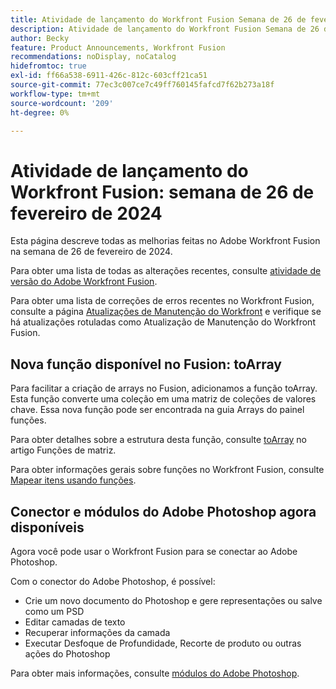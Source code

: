 ```yaml
---
title: Atividade de lançamento do Workfront Fusion Semana de 26 de fevereiro de 2024
description: Atividade de lançamento do Workfront Fusion Semana de 26 de fevereiro de 2024
author: Becky
feature: Product Announcements, Workfront Fusion
recommendations: noDisplay, noCatalog
hidefromtoc: true
exl-id: ff66a538-6911-426c-812c-603cff21ca51
source-git-commit: 77ec3c007ce7c49ff760145fafcd7f62b273a18f
workflow-type: tm+mt
source-wordcount: '209'
ht-degree: 0%

---
```


# Atividade de lançamento do Workfront Fusion: semana de 26 de fevereiro de 2024

Esta página descreve todas as melhorias feitas no Adobe Workfront Fusion na semana de 26 de fevereiro de 2024.

Para obter uma lista de todas as alterações recentes, consulte [atividade de versão do Adobe Workfront Fusion](/help/workfront-fusion/fusion-product-releases/fusion-release-activity.md).

Para obter uma lista de correções de erros recentes no Workfront Fusion, consulte a página [Atualizações de Manutenção do Workfront](https://experienceleague.adobe.com/docs/workfront-known-issues/releases/current-updates.html?lang=pt-BR) e verifique se há atualizações rotuladas como Atualização de Manutenção do Workfront Fusion.

## Nova função disponível no Fusion: toArray

Para facilitar a criação de arrays no Fusion, adicionamos a função toArray. Esta função converte uma coleção em uma matriz de coleções de valores chave. Essa nova função pode ser encontrada na guia Arrays do painel funções.

Para obter detalhes sobre a estrutura desta função, consulte [toArray](/help/workfront-fusion/references/mapping-panel/functions/array-functions.md#toarray) no artigo Funções de matriz.

Para obter informações gerais sobre funções no Workfront Fusion, consulte [Mapear itens usando funções](/help/workfront-fusion/create-scenarios/map-data/map-using-functions.md).

## Conector e módulos do Adobe Photoshop agora disponíveis

Agora você pode usar o Workfront Fusion para se conectar ao Adobe Photoshop.

Com o conector do Adobe Photoshop, é possível:

* Crie um novo documento do Photoshop e gere representações ou salve como um PSD
* Editar camadas de texto
* Recuperar informações da camada
* Executar Desfoque de Profundidade, Recorte de produto ou outras ações do Photoshop

Para obter mais informações, consulte [módulos do Adobe Photoshop](/help/workfront-fusion/references/apps-and-modules/adobe-connectors/adobe-photoshop-modules.md).
